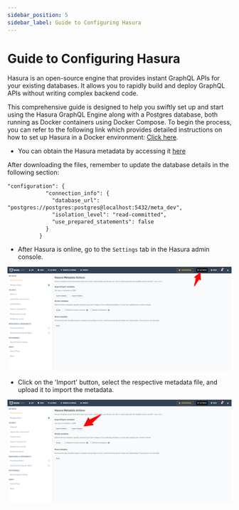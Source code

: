 ```yaml
---
sidebar_position: 5
sidebar_label: Guide to Configuring Hasura
---
```


# Guide to Configuring Hasura

Hasura is an open-source engine that provides instant GraphQL APIs for your existing databases. It allows you to rapidly build and deploy GraphQL APIs without writing complex backend code.

This comprehensive guide is designed to help you swiftly set up and start using the Hasura GraphQL Engine along with a Postgres database, both running as Docker containers using Docker Compose. To begin the process, you can refer to the following link which provides detailed instructions on how to set up Hasura in a Docker environment: [Click here](https://hasura.io/docs/latest/getting-started/docker-simple/).


- You can obtain the Hasura metadata by accessing it   [here](https://github.com/fabriq-labs/fabriq-platform/blob/master/resources/hasura_metadata.json) 

After downloading the files, remember to update the database details in the following section:
```
"configuration": {
            "connection_info": {
              "database_url": "postgres://postgres:postgres@localhost:5432/meta_dev",
              "isolation_level": "read-committed",
              "use_prepared_statements": false
            }
          }
```

- After Hasura is online, go to the `Settings` tab in the Hasura admin console.

![Alt text](/img/hasura_settings.png)

- Click on the 'Import' button, select the respective metadata file, and upload it to import the metadata.

![Alt text](/img/hasura_import.png)